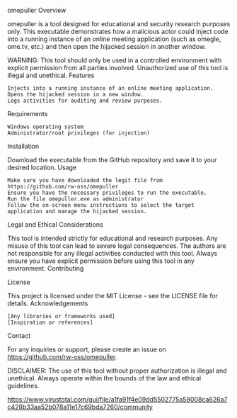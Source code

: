 omepuller
Overview

omepuller is a tool designed for educational and security research purposes only. This executable demonstrates how a malicious actor could inject code into a running instance of an online meeting application (such as omegle, ome.tv, etc.) and then open the hijacked session in another window.

WARNING: This tool should only be used in a controlled environment with explicit permission from all parties involved. Unauthorized use of this tool is illegal and unethical.
Features

    Injects into a running instance of an online meeting application.
    Opens the hijacked session in a new window.
    Logs activities for auditing and review purposes.

Requirements

    Windows operating system
    Administrator/root privileges (for injection)

Installation

Download the executable from the GitHub repository and save it to your desired location.
Usage

    Make sure you have downloaded the legit file from https://github.com/rw-oss/omepuller
    Ensure you have the necessary privileges to run the executable.
    Run the file omepuller.exe as administrator
    Follow the on-screen menu instructions to select the target application and manage the hijacked session.

Legal and Ethical Considerations

This tool is intended strictly for educational and research purposes. Any misuse of this tool can lead to severe legal consequences. The authors are not responsible for any illegal activities conducted with this tool. Always ensure you have explicit permission before using this tool in any environment.
Contributing

License

This project is licensed under the MIT License - see the LICENSE file for details.
Acknowledgements

    [Any libraries or frameworks used]
    [Inspiration or references]

Contact

For any inquiries or support, please create an issue on https://github.com/rw-oss/omepuller.

DISCLAIMER: The use of this tool without proper authorization is illegal and unethical. Always operate within the bounds of the law and ethical guidelines.

https://www.virustotal.com/gui/file/a1fa91f4e09dd5502775a58008ca626a7c428b33aa52b078a11e17c69bda7260/community
